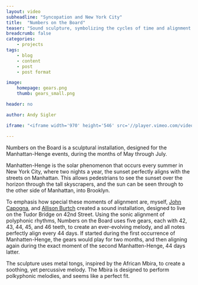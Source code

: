 ```yaml
---
layout: video
subheadline: "Syncopation and New York City"
title:  "Numbers on the Board"
teaser: "Sound sculpture, symbolizing the cycles of time and alignment during the Mannhattan-Henge events in New York City"
breadcrumb: false
categories:
    - projects
tags:
    - blog
    - content
    - post
    - post format

image:
    homepage: gears.png
    thumb: gears_small.png

header: no

author: Andy Sigler

iframe: "<iframe width='970' height='546' src='//player.vimeo.com/video/66297142' frameborder='0' allowfullscreen></iframe>"

---
```

Numbers on the Board is a sculptural installation, designed for the Manhattan-Henge events, during the months of May through July.

Manhatten-Henge is the solar phenomenon that occurs every summer in New York City, where two nights a year, the sunset perfectly aligns with the streets on Manhattan. This allows pedestrians to see the sunset over the horizon through the tall skyscrapers, and the sun can be seen through to the other side of Manhattan, into Brooklyn.

To emphasis how special these moments of alignment are, myself, <a href="https://johncapogna.com/" target="blank">John Capogna</a>, and <a href="https://www.allisonburtch.net/" target="blank">Allison Burtch</a> created a sound installation, designed to live on the Tudor Bridge on 42nd Street. Using the sonic alignment of polyphonic rhythms, Numbers on the Board uses five gears, each with 42, 43, 44, 45, and 46 teeth, to create an ever-evolving melody, and all notes perfectly align every 44 days. If started during the first occurrence of Manhatten-Henge, the gears would play for two months, and then aligning again during the exact moment of the second Manhatten-Henge, 44 days latter.

The sculpture uses metal tongs, inspired by the African Mbira, to create a soothing, yet percussive melody. The Mbira is designed to perform polkyphonic melodies, and seems like a perfect fit.